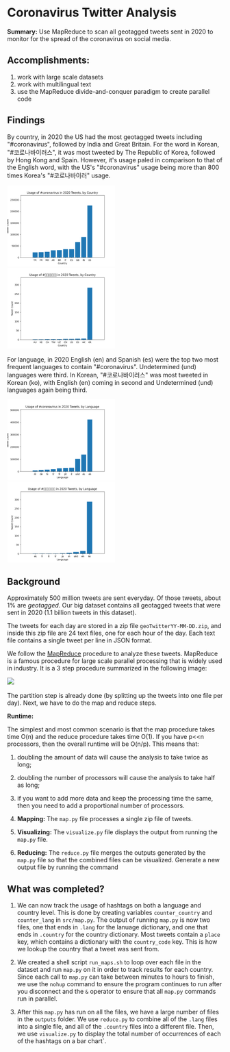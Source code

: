 # Coronavirus Twitter Analysis

**Summary:** Use MapReduce to scan all geotagged tweets sent in 2020 to monitor for the spread of the coronavirus on social media.

## Accomplishments:
1. work with large scale datasets
1. work with multilingual text
1. use the MapReduce divide-and-conquer paradigm to create parallel code

## Findings
By country, in 2020 the US had the most geotagged tweets including "#coronavirus", 
followed by India and Great Britain.
For the word in Korean, "#코로나바이러스", it was most tweeted by The Republic of Korea,
followed by Hong Kong and Spain. However, it's usage paled in comparison to that of the
English word, with the US's "#coronavirus" usage being more than 800 times Korea's 
"#코로나바이러" usage.

<img src=plots/country_coronavirus_barchart.png width=50% />

<img src=plots/country_코로나바이러스_barchart.png width=50% />

For language, in 2020 English (en) and Spanish (es) were the top two most frequent 
languages to contain "#coronavirus". Undetermined (und) languages were third.
In Korean, "#코로나바이러스" was most tweeted in Korean (ko), with English (en) 
coming in second and Undetermined (und) languages again being third.

<img src=plots/language_coronavirus_barchart.png width=50% />

<img src=plots/language_코로나바이러스_barchart.png width=50% />

## Background

Approximately 500 million tweets are sent everyday.
Of those tweets, about 1% are *geotagged*.
Our big dataset contains all geotagged tweets that were sent in 2020 (1.1 billion tweets in this dataset).

The tweets for each day are stored in a zip file `geoTwitterYY-MM-DD.zip`,
and inside this zip file are 24 text files, one for each hour of the day.
Each text file contains a single tweet per line in JSON format.

We follow the [MapReduce](https://en.wikipedia.org/wiki/MapReduce) procedure to analyze these tweets.
MapReduce is a famous procedure for large scale parallel processing that is widely used in industry.
It is a 3 step procedure summarized in the following image:

<img src=mapreduce.png width=100% />

The partition step is already done (by splitting up the tweets into one file per day).
Next, we have to do the map and reduce steps.

**Runtime:**

The simplest and most common scenario is that the map procedure takes time O(n) and the reduce procedure takes time O(1).
If you have p<<n processors, then the overall runtime will be O(n/p).
This means that:
1. doubling the amount of data will cause the analysis to take twice as long;
1. doubling the number of processors will cause the analysis to take half as long;
1. if you want to add more data and keep the processing time the same, then you need to add a proportional number of processors.

1. **Mapping:**
   The `map.py` file processes a single zip file of tweets.

1. **Visualizing:** 
   The `visualize.py` file displays the output from running the `map.py` file.

1. **Reducing:**
   The `reduce.py` file merges the outputs generated by the `map.py` file so that the combined files can be visualized.
   Generate a new output file by running the command

## What was completed?

1. We can now track the usage of hashtags on both a language and country level.
   This is done by creating variables `counter_country` and `counter_lang` in `src/map.py`.
   The output of running `map.py` is now two files, one that ends in `.lang` for the lanuage dictionary,
   and one that ends in `.country` for the country dictionary.
   Most tweets contain a `place` key, which contains a dictionary with the `country_code` key.
   This is how we lookup the country that a tweet was sent from.

1. We created a shell script `run_maps.sh` to loop over each file in the dataset and run `map.py` on it in order to track results for each country.
   Since each call to `map.py` can take between minutes to hours to finish,
   we use the `nohup` command to ensure the program continues to run after you disconnect and the `&` operator to ensure that all `map.py` commands run in parallel.

1. After this `map.py` has run on all the files,
   we have a large number of files in the `outputs` folder.
   We use `reduce.py` to combine all of the `.lang` files into a single file,
   and all of the `.country` files into a different file.
   Then, we use `visualize.py` to display the total number of occurrences of each of the hashtags on a bar chart`.
